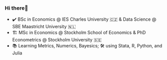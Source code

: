 ### Hi there👋


- ✔️ BSc in Economics @ IES Charles University 🇨🇿 & Data Science @ SBE Maastricht University 🇳🇱
- 🏗️ MSc in Economics @ Stockholm School of Economics & PhD Econometrics @ Stockholm University 🇸🇪
- 📚 Learning Metrics, Numerics, Bayesics; 🛠️ using Stata, R, Python, and Julia


